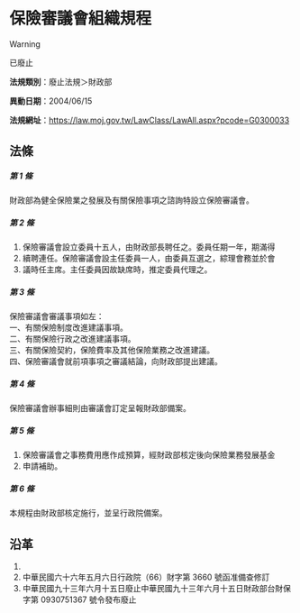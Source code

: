 # 保險審議會組織規程
> [!WARNING]
> 已廢止

**法規類別**：廢止法規＞財政部

**異動日期**：2004/06/15  

**法規網址**：https://law.moj.gov.tw/LawClass/LawAll.aspx?pcode=G0300033



## 法條
##### 第 1 條
財政部為健全保險業之發展及有關保險事項之諮詢特設立保險審議會。

##### 第 2 條
1. 保險審議會設立委員十五人，由財政部長聘任之。委員任期一年，期滿得
1. 續聘連任。保險審議會設主任委員一人，由委員互選之，綜理會務並於會
1. 議時任主席。主任委員因故缺席時，推定委員代理之。

##### 第 3 條
保險審議會審議事項如左：  
一、有關保險制度改進建議事項。  
二、有關保險行政之改進建議事項。  
三、有關保險契約，保險費率及其他保險業務之改進建議。  
四、保險審議會就前項事項之審議結論，向財政部提出建議。

##### 第 4 條
保險審議會辦事細則由審議會訂定呈報財政部備案。

##### 第 5 條
1. 保險審議會之事務費用應作成預算，經財政部核定後向保險業務發展基金
1. 申請補助。

##### 第 6 條
本規程由財政部核定施行，並呈行政院備案。

## 沿革
1. 
1. 中華民國六十六年五月六日行政院（66）財字第 3660 號函准備查修訂
1. 中華民國九十三年六月十五日廢止中華民國九十三年六月十五日財政部台財保字第 0930751367 號令發布廢止
